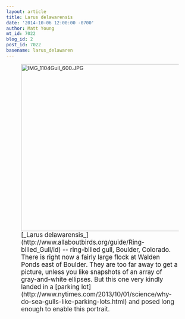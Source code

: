 ```yaml
---
layout: article
title: Larus delawarensis
date: '2014-10-06 12:00:00 -0700'
author: Matt Young
mt_id: 7022
blog_id: 2
post_id: 7022
basename: larus_delawaren
---
```

<figure>
<img src="http://pandasthumb.org/archives/2014/10/05/IMG_1104Gull_600.JPG" alt="IMG_1104Gull_600.JPG" width="600" height="450" />
<figcaption markdown="span">
<big>[_Larus delawarensis_](http://www.allaboutbirds.org/guide/Ring-billed_Gull/id) -- ring-billed gull, Boulder, Colorado. There is right now a fairly large flock at Walden Ponds east of Boulder. They are too far away to get a picture, unless you like snapshots of an array of gray-and-white ellipses.  But this one very kindly landed in a [parking lot](http://www.nytimes.com/2013/10/01/science/why-do-sea-gulls-like-parking-lots.html) and posed long enough to enable this portrait.</big>

</figcaption>
</figure>
